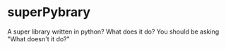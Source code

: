# superPybrary
A super library written in python? What does it do? You should be asking "What doesn't it do?"
